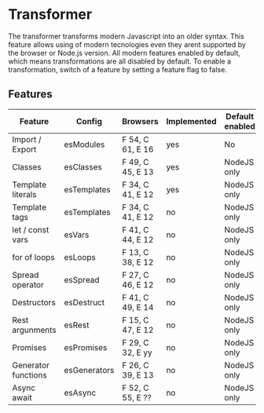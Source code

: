 Transformer
===========

The transformer transforms modern Javascript into an older syntax. This feature allows using of modern tecnologies even they arent supported by the browser or Node.js version. All modern features enabled by default, which means transformations are all disabled by default. To enable a transformation, switch of a feature by setting a feature flag to false.

Features
--------

| Feature             | Config       | Browsers         | Implemented | Default enabled |
| ------------------- | ------------ | ---------------- | ----------- | --------------- |
| Import / Export     | esModules    | F 54, C 61, E 16 | yes         | No              |
| Classes             | esClasses    | F 49, C 45, E 13 | yes         | NodeJS only     |
| Template literals   | esTemplates  | F 34, C 41, E 12 | yes         | NodeJS only     |
| Template tags       | esTemplates  | F 34, C 41, E 12 | no          | NodeJS only     |
| let / const vars    | esVars       | F 41, C 44, E 12 | no          | NodeJS only     |
| for of loops        | esLoops      | F 13, C 38, E 12 | no          | NodeJS only     |
| Spread operator     | esSpread     | F 27, C 46, E 12 | no          | NodeJS only     |
| Destructors         | esDestruct   | F 41, C 49, E 14 | no          | NodeJS only     |
| Rest argunments     | esRest       | F 15, C 47, E 12 | no          | NodeJS only     |
| Promises            | esPromises   | F 29, C 32, E yy | no          | NodeJS only     |
| Generator functions | esGenerators | F 26, C 39, E 13 | no          | NodeJS only     |
| Async await         | esAsync      | F 52, C 55, E ?? | no          | NodeJS only     |
